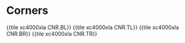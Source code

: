 # Corners

{{tile xc4000xla CNR.BL}}
{{tile xc4000xla CNR.TL}}
{{tile xc4000xla CNR.BR}}
{{tile xc4000xla CNR.TR}}
